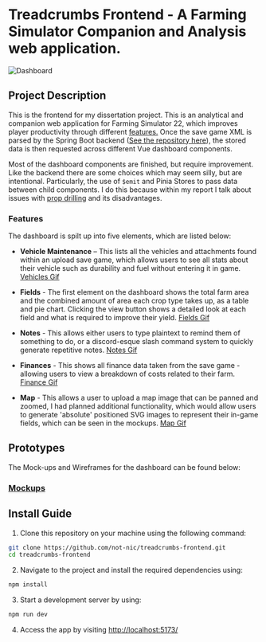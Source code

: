 # Treadcrumbs Frontend - A Farming Simulator Companion and Analysis web application.
![Dashboard](https://i.imgur.com/2Ljt9oD.png)
## Project Description
This is the frontend for my dissertation project. This is an analytical and companion web application for Farming Simulator 22, which improves player productivity through different [features.](#features) Once the save game XML is parsed by the Spring Boot backend ([See the repository here](https://github.com/not-nic/treadcrumbs-backend)), the stored data is then requested across different Vue dashboard components.

Most of the dashboard components are finished, but require improvement. Like the backend there are some choices which may seem silly, but are intentional. Particularly, the use of `$emit` and Pinia Stores to pass data between child components. I do this because within my report I talk about issues with [prop drilling](https://vuejs.org/guide/components/provide-inject.html#prop-drilling) and its disadvantages.

### Features
The dashboard is spilt up into five elements, which are listed below:

- **Vehicle Maintenance** – This lists all the vehicles and attachments found within an upload save game, which allows users to see all stats about their vehicle such as durability and fuel without entering it in game. [Vehicles Gif](https://i.imgur.com/dKvbhLA.gif)

- **Fields** - The first element on the dashboard shows the total farm area and the combined amount of area each crop type takes up, as a table and pie chart. Clicking the view button shows a detailed look at each field and what is required to improve their yield. [Fields Gif](https://i.imgur.com/RTtBqV9.gif)

- **Notes** - This allows either users to type plaintext to remind them of something to do, or a discord-esque slash command system to quickly generate repetitive notes. [Notes Gif](https://i.imgur.com/Ke43tjA.gif)

- **Finances** -  This shows all finance data taken from the save game - allowing users to view a breakdown of costs related to their farm. [Finance Gif](https://i.imgur.com/91J5PFE.gif)

- **Map** - This allows a user to upload a map image that can be panned and zoomed, I had planned additional functionality, which would allow users to generate 'absolute' positioned SVG images to represent their in-game fields, which can be seen in the mockups. [Map Gif](https://i.imgur.com/xf3DpuN.gif)

## Prototypes
The Mock-ups and Wireframes for the dashboard can be found below:
### [Mockups](https://www.figma.com/file/EOn8PPY4cgGB29cBBp3XdK/Mockups?type=design&node-id=168%3A315&mode=design&t=Uzp93VEuUC2rzx5p-1)

## Install Guide
1. Clone this repository on your machine using the following command:
```bash
git clone https://github.com/not-nic/treadcrumbs-frontend.git
cd treadcrumbs-frontend
```
2. Navigate to the project and install the required dependencies using:
```bash
npm install
```
3. Start a development server by using:
```bash
npm run dev
```
4. Access the app by visiting [http://localhost:5173/](http://localhost:5173/)
